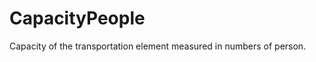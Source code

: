 CapacityPeople
==============

Capacity of the transportation element measured in numbers of person.
